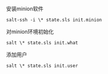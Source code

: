 
安装minion软件

`salt-ssh -i \* state.sls init.minion`

对minion环境初始化

`salt \* state.sls init.what`

添加用户

`salt \* state.sls init.user`
